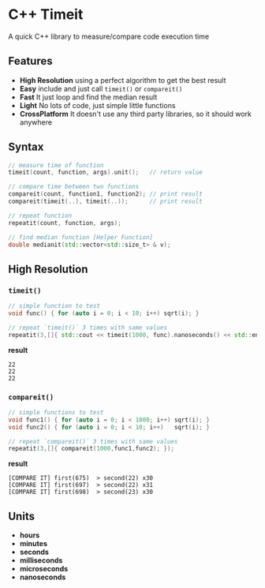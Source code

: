 # C++ Timeit
A quick C++ library to measure/compare code execution time

## Features
- **High Resolution** using a perfect algorithm to get the best result
- **Easy**  include and just call `timeit()` or `compareit()`
- **Fast**  It just loop and find the median result
- **Light** No lots of code, just simple little functions
- **CrossPlatform** It doesn't use any third party libraries, so it should work anywhere

## Syntax
```cpp
// measure time of function
timeit(count, function, args).unit();   // return value

// compare time between two functions
compareit(count, function1, function2); // print result
compareit(timeit(..), timeit(..));      // print result

// repeat function
repeatit(count, function, args);

// find median function [Helper Function]
double medianit(std::vector<std::size_t> & v);
```

## High Resolution

### `timeit()`
```cpp
// simple function to test
void func() { for (auto i = 0; i < 10; i++) sqrt(i); }

// repeat `timeit()` 3 times with same values
repeatit(3,[]{ std::cout << timeit(1000, func).nanoseconds() << std::endl; });
```
__result__
```
22
22 
22
```

### `compareit()`
```cpp
// simple functions to test
void func1() { for (auto i = 0; i < 1000; i++) sqrt(i); }
void func2() { for (auto i = 0; i < 10; i++)   sqrt(i); }

// repeat `compareit()` 3 times with same values
repeatit(3,[]{ compareit(1000,func1,func2); });
```
__result__
```
[COMPARE IT] first(675)  > second(22) x30
[COMPARE IT] first(697)  > second(22) x31
[COMPARE IT] first(698)  > second(23) x30
```

## Units
- **hours**
- **minutes**
- **seconds**
- **milliseconds**
- **microseconds** 
- **nanoseconds**
